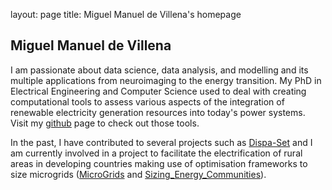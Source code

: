 layout: page
title: Miguel Manuel de Villena's homepage


## Miguel Manuel de Villena

I am passionate about data science, data analysis, and modelling and its multiple applications from neuroimaging to the energy transition. My PhD in Electrical Engineering and Computer Science used to deal with creating computational tools to assess various aspects of the integration of renewable electricity generation resources into today's power systems. Visit my [github](https://github.com/manueldevillena/) page to check out those tools.

In the past, I have contributed to several projects such as [Dispa-Set](https://github.com/energy-modelling-toolkit/Dispa-SET) and I am currently involved in a project to facilitate the electrification of rural areas in developing countries making use of optimisation frameworks to size microgrids ([MicroGrids](https://github.com/squoilin/MicroGrids) and [Sizing_Energy_Communities](https://github.com/manueldevillena/sizing_energy_communities)).
